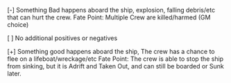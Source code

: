 [-] Something Bad happens aboard the ship, explosion, falling debris/etc that can hurt the crew.
Fate Point: Multiple Crew are killed/harmed (GM choice)

[ ] No additional positives or negatives

[+] Something good happens aboard the ship, The crew has a chance to flee on a lifeboat/wreckage/etc
Fate Point: The crew is able to stop the ship from sinking, but it is Adrift and Taken Out, and can still be boarded or Sunk later.